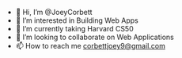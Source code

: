 - 👋 Hi, I’m @JoeyCorbett
- 👀 I’m interested in Building Web Apps
- 🌱 I’m currently taking Harvard CS50
- 💞️ I’m looking to collaborate on Web Applications
- 📫 How to reach me corbettjoey9@gmail.com

<!---
JoeyCorbett/JoeyCorbett is a ✨ special ✨ repository because its `README.md` (this file) appears on your GitHub profile.
You can click the Preview link to take a look at your changes.
--->
